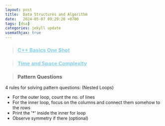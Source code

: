 ```yaml
---
layout: post
title:  Data Structures and Algorithm
date:   2024-05-07 09:29:20 +0700
tags: [dsa]
categories: jekyll update
usemathjax: true
---
```

<!-- 
I am following [Strivers A2Z DSA Sheet](https://takeuforward.org/strivers-a2z-dsa-course/strivers-a2z-dsa-course-sheet-2/) containing 455 problems. You can find my Github repository for [DSA](https://github.com/ksamaarora/DSA) and [LeetCode](https://www.youtube.com/redirect?event=video_description&redir_token=QUFFLUhqbVc2aXgtYXE4VGp1MkVvT0MxLWNNYjE3M1J1d3xBQ3Jtc0ttdnVseFhwS1VueE0zVlFCTnFIb1BCbWJVbjVCTjYtOXBBalg4bWk3SU1TVFE1cGZ3Y2E2Ui1YUUpXU2JPNnhURVpMTkNkeUQ1UHFDWjlIVDI2Z2UzTnZZSzBMWjNISjEycWpZamtxYU1tYndkTS1rVQ&q=https%3A%2F%2Fdocs.google.com%2Fspreadsheets%2Fd%2F1-wKcV99KtO91dXdPkwmXGTdtyxAfk1mbPXQg81R9sFE%2Fedit%3Fusp%3Dsharing&v=NXQi_g1pVqI) here. 

> Below are a few sums i solved in leetcode.
- [0001-two-sum](https://github.com/ksamaarora/LeetCode/tree/main/0001-two-sum)
- [0334-increasing-triplet-subsequence](https://github.com/ksamaarora/LeetCode/tree/main/0334-increasing-triplet-subsequence)
- [0345-reverse-vowels-of-a-string](https://github.com/ksamaarora/LeetCode/tree/main/0345-reverse-vowels-of-a-string)
- [0605-can-place-flowers](https://github.com/ksamaarora/LeetCode/tree/main/0605-can-place-flowers)
- [1431-kids-with-the-greatest-number-of-candies](https://github.com/ksamaarora/LeetCode/tree/main/1431-kids-with-the-greatest-number-of-candies)
- [1768-merge-strings-alternately](https://github.com/ksamaarora/LeetCode/tree/main/1768-merge-strings-alternately)
- [2390-removing-stars-from-a-string](https://github.com/ksamaarora/LeetCode/tree/main/2390-removing-stars-from-a-string)
- [0007-reverse-integer](https://github.com/ksamaarora/LeetCode/tree/main/0007-reverse-integer)
- [0009-pallindrome-number](https://github.com/ksamaarora/LeetCode/tree/main/0009-palindrome-number)
- [0013-roman-to-integer](https://github.com/ksamaarora/LeetCode/tree/main/0013-roman-to-integer) -->


> ### <a href="/posts_blogs/blogs_dsaCoding/c++Basics" style="color:skyblue;" rel="noopener">C++ Basics One Shot</a>

> ### <a href="/posts_blogs/blogs_dsaCoding/timeSpaceComplexity" style="color:skyblue;" rel="noopener">Time and Space Complexity</a> 

> ### Pattern Questions 

4 rules for solving pattern questions: (Nested Loops)

- For the outer loop, count the no. of lines
- For the inner loop, focus on the columns and connect them somehow to the rows
- Print the '*' inside the inner for loop
- Observe symmetry if there (optional)


